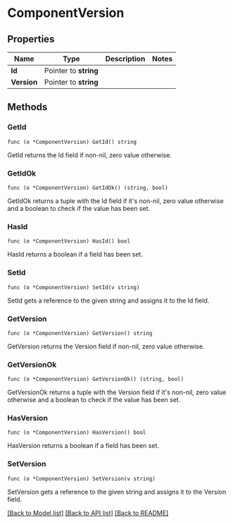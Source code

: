 # ComponentVersion

## Properties

Name | Type | Description | Notes
------------ | ------------- | ------------- | -------------
**Id** | Pointer to **string** |  | 
**Version** | Pointer to **string** |  | 

## Methods

### GetId

`func (o *ComponentVersion) GetId() string`

GetId returns the Id field if non-nil, zero value otherwise.

### GetIdOk

`func (o *ComponentVersion) GetIdOk() (string, bool)`

GetIdOk returns a tuple with the Id field if it's non-nil, zero value otherwise
and a boolean to check if the value has been set.

### HasId

`func (o *ComponentVersion) HasId() bool`

HasId returns a boolean if a field has been set.

### SetId

`func (o *ComponentVersion) SetId(v string)`

SetId gets a reference to the given string and assigns it to the Id field.

### GetVersion

`func (o *ComponentVersion) GetVersion() string`

GetVersion returns the Version field if non-nil, zero value otherwise.

### GetVersionOk

`func (o *ComponentVersion) GetVersionOk() (string, bool)`

GetVersionOk returns a tuple with the Version field if it's non-nil, zero value otherwise
and a boolean to check if the value has been set.

### HasVersion

`func (o *ComponentVersion) HasVersion() bool`

HasVersion returns a boolean if a field has been set.

### SetVersion

`func (o *ComponentVersion) SetVersion(v string)`

SetVersion gets a reference to the given string and assigns it to the Version field.


[[Back to Model list]](../README.md#documentation-for-models) [[Back to API list]](../README.md#documentation-for-api-endpoints) [[Back to README]](../README.md)


